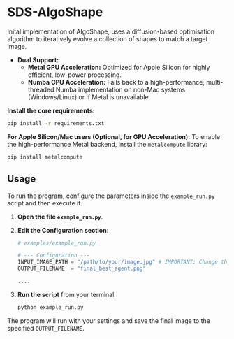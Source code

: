 # SDS-AlgoShape

Inital implementation of AlgoShape, uses a diffusion-based optimisation algorithm to iteratively evolve a collection of shapes to match a target image.

- **Dual Support:**
    - **Metal GPU Acceleration:** Optimized for Apple Silicon for highly efficient, low-power processing.
    - **Numba CPU Acceleration:** Falls back to a high-performance, multi-threaded Numba implementation on non-Mac systems (Windows/Linux) or if Metal is unavailable.

**Install the core requirements:**

```bash
pip install -r requirements.txt
```

**For Apple Silicon/Mac users (Optional, for GPU Acceleration):**
To enable the high-performance Metal backend, install the `metalcompute` library:

```bash
pip install metalcompute
```

## Usage

To run the program, configure the parameters inside the `example_run.py` script and then execute it.

1. **Open the file `example_run.py`**.
2. **Edit the Configuration section**:
    
    ```python
    # examples/example_run.py
    
    # --- Configuration ---
    INPUT_IMAGE_PATH = "/path/to/your/image.jpg" # IMPORTANT: Change this path
    OUTPUT_FILENAME  = "final_best_agent.png"
    
    ....
    ```
    
3. **Run the script** from your terminal:
    
    ```bash
    python example_run.py
    ```
    

The program will run with your settings and save the final image to the specified `OUTPUT_FILENAME`.



